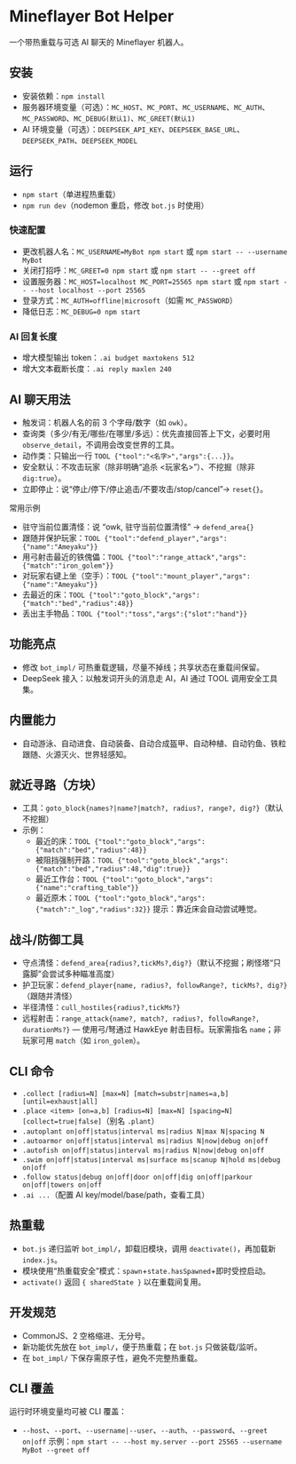 # Mineflayer Bot Helper

一个带热重载与可选 AI 聊天的 Mineflayer 机器人。

## 安装
- 安装依赖：`npm install`
- 服务器环境变量（可选）：`MC_HOST`、`MC_PORT`、`MC_USERNAME`、`MC_AUTH`、`MC_PASSWORD`、`MC_DEBUG(默认1)`、`MC_GREET(默认1)`
- AI 环境变量（可选）：`DEEPSEEK_API_KEY`、`DEEPSEEK_BASE_URL`、`DEEPSEEK_PATH`、`DEEPSEEK_MODEL`

## 运行
- `npm start`（单进程热重载）
- `npm run dev`（nodemon 重启，修改 `bot.js` 时使用）

### 快速配置
- 更改机器人名：`MC_USERNAME=MyBot npm start` 或 `npm start -- --username MyBot`
- 关闭打招呼：`MC_GREET=0 npm start` 或 `npm start -- --greet off`
- 设置服务器：`MC_HOST=localhost MC_PORT=25565 npm start` 或 `npm start -- --host localhost --port 25565`
- 登录方式：`MC_AUTH=offline|microsoft`（如需 `MC_PASSWORD`）
- 降低日志：`MC_DEBUG=0 npm start`

### AI 回复长度
- 增大模型输出 token：`.ai budget maxtokens 512`
- 增大文本截断长度：`.ai reply maxlen 240`

## AI 聊天用法
- 触发词：机器人名的前 3 个字母/数字（如 `owk`）。
- 查询类（多少/有无/哪些/在哪里/多远）：优先直接回答上下文，必要时用 `observe_detail`，不调用会改变世界的工具。
- 动作类：只输出一行 `TOOL {"tool":"<名字>","args":{...}}`。
- 安全默认：不攻击玩家（除非明确“追杀 <玩家名>”）、不挖掘（除非 `dig:true`）。
- 立即停止：说“停止/停下/停止追击/不要攻击/stop/cancel”→ `reset{}`。

常用示例
- 驻守当前位置清怪：说 “owk, 驻守当前位置清怪” → `defend_area{}`
- 跟随并保护玩家：`TOOL {"tool":"defend_player","args":{"name":"Ameyaku"}}`
- 用弓射击最近的铁傀儡：`TOOL {"tool":"range_attack","args":{"match":"iron_golem"}}`
- 对玩家右键上坐（空手）：`TOOL {"tool":"mount_player","args":{"name":"Ameyaku"}}`
- 去最近的床：`TOOL {"tool":"goto_block","args":{"match":"bed","radius":48}}`
- 丢出主手物品：`TOOL {"tool":"toss","args":{"slot":"hand"}}`

## 功能亮点
- 修改 `bot_impl/` 可热重载逻辑，尽量不掉线；共享状态在重载间保留。
- DeepSeek 接入：以触发词开头的消息走 AI，AI 通过 TOOL 调用安全工具集。

## 内置能力
- 自动游泳、自动进食、自动装备、自动合成盔甲、自动种植、自动钓鱼、铁粒跟随、火源灭火、世界轻感知。

## 就近寻路（方块）
- 工具：`goto_block{names?|name?|match?, radius?, range?, dig?}`（默认不挖掘）
- 示例：
  - 最近的床：`TOOL {"tool":"goto_block","args":{"match":"bed","radius":48}}`
  - 被阻挡强制开路：`TOOL {"tool":"goto_block","args":{"match":"bed","radius":48,"dig":true}}`
  - 最近工作台：`TOOL {"tool":"goto_block","args":{"name":"crafting_table"}}`
  - 最近原木：`TOOL {"tool":"goto_block","args":{"match":"_log","radius":32}}`
提示：靠近床会自动尝试睡觉。

## 战斗/防御工具
- 守点清怪：`defend_area{radius?,tickMs?,dig?}`（默认不挖掘；刷怪塔“只露脚”会尝试多种瞄准高度）
- 护卫玩家：`defend_player{name, radius?, followRange?, tickMs?, dig?}`（跟随并清怪）
- 半径清怪：`cull_hostiles{radius?,tickMs?}`
 - 远程射击：`range_attack{name?, match?, radius?, followRange?, durationMs?}` — 使用弓/弩通过 HawkEye 射击目标。玩家需指名 `name`；非玩家可用 `match`（如 `iron_golem`）。

## CLI 命令
- `.collect [radius=N] [max=N] [match=substr|names=a,b] [until=exhaust|all]`
- `.place <item> [on=a,b] [radius=N] [max=N] [spacing=N] [collect=true|false]`（别名 `.plant`）
- `.autoplant on|off|status|interval ms|radius N|max N|spacing N`
- `.autoarmor on|off|status|interval ms|radius N|now|debug on|off`
- `.autofish on|off|status|interval ms|radius N|now|debug on|off`
- `.swim on|off|status|interval ms|surface ms|scanup N|hold ms|debug on|off`
- `.follow status|debug on|off|door on|off|dig on|off|parkour on|off|towers on|off`
- `.ai ...`（配置 AI key/model/base/path，查看工具）

## 热重载
- `bot.js` 递归监听 `bot_impl/`，卸载旧模块，调用 `deactivate()`，再加载新 `index.js`。
- 模块使用“热重载安全”模式：`spawn`+`state.hasSpawned`+即时受控启动。
- `activate()` 返回 `{ sharedState }` 以在重载间复用。

## 开发规范
- CommonJS、2 空格缩进、无分号。
- 新功能优先放在 `bot_impl/`，便于热重载；在 `bot.js` 只做装载/监听。
- 在 `bot_impl/` 下保存需原子性，避免不完整热重载。

## CLI 覆盖
运行时环境变量均可被 CLI 覆盖：
- `--host`、`--port`、`--username|--user`、`--auth`、`--password`、`--greet on|off`
示例：`npm start -- --host my.server --port 25565 --username MyBot --greet off`
